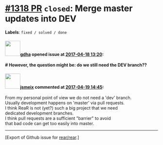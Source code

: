 [\#1318 PR](https://github.com/rear/rear/pull/1318) `closed`: Merge master updates into DEV
===========================================================================================

**Labels**: `fixed / solved / done`

#### <img src="https://avatars.githubusercontent.com/u/888633?u=cdaeb31efcc0048d3619651aa18dd4b76e636b21&v=4" width="50">[gdha](https://github.com/gdha) opened issue at [2017-04-18 13:20](https://github.com/rear/rear/pull/1318):

**\# However, the question might be: do we still need the DEV branch??**

#### <img src="https://avatars.githubusercontent.com/u/1788608?u=925fc54e2ce01551392622446ece427f51e2f0ce&v=4" width="50">[jsmeix](https://github.com/jsmeix) commented at [2017-04-19 14:45](https://github.com/rear/rear/pull/1318#issuecomment-295295226):

From my personal point of view we do not need a 'dev' branch.  
Usually development happens on 'master' via pull requests.  
I think ReaR is not (yet?) such a big project that we need  
dedicated development branches.  
I think pull requests are a sufficient "barrier" to avoid  
that bad code can get too easily into master.

------------------------------------------------------------------------

\[Export of Github issue for
[rear/rear](https://github.com/rear/rear).\]
